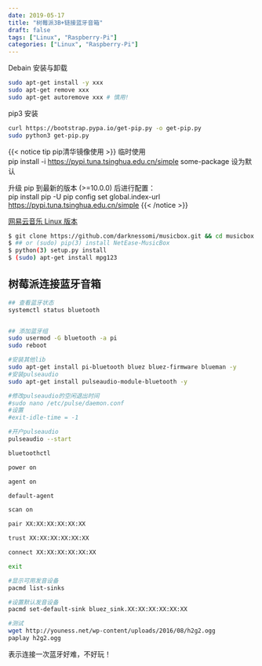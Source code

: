 ```yaml
---
date: 2019-05-17
title: "树莓派3B+链接蓝牙音箱"
draft: false
tags: ["Linux", "Raspberry-Pi"]
categories: ["Linux", "Raspberry-Pi"]
---
```


Debain 安装与卸载

```bash
sudo apt-get install -y xxx
sudo apt-get remove xxx
sudo apt-get autoremove xxx # 慎用!
```

pip3 安装

```bash
curl https://bootstrap.pypa.io/get-pip.py -o get-pip.py
sudo python3 get-pip.py
```

{{< notice tip pip清华镜像使用 >}}
临时使用  
pip install -i https://pypi.tuna.tsinghua.edu.cn/simple some-package
设为默认

升级 pip 到最新的版本 (>=10.0.0) 后进行配置：  
pip install pip -U
pip config set global.index-url https://pypi.tuna.tsinghua.edu.cn/simple
{{< /notice >}}

[网易云音乐 Linux 版本](https://github.com/darknessomi/musicbox)

```bash
$ git clone https://github.com/darknessomi/musicbox.git && cd musicbox
$ ## or (sudo) pip(3) install NetEase-MusicBox
$ python(3) setup.py install
$ (sudo) apt-get install mpg123
```

## 树莓派连接蓝牙音箱

```bash
## 查看蓝牙状态
systemctl status bluetooth


## 添加蓝牙组
sudo usermod -G bluetooth -a pi
sudo reboot

#安装其他lib
sudo apt-get install pi-bluetooth bluez bluez-firmware blueman -y
#安装pulseaudio
sudo apt-get install pulseaudio-module-bluetooth -y

#修改pulseaudio的空闲退出时间
#sudo nano /etc/pulse/daemon.conf
#设置
#exit-idle-time = -1

#开户pulseaudio
pulseaudio --start

bluetoothctl

power on

agent on

default-agent

scan on

pair XX:XX:XX:XX:XX:XX

trust XX:XX:XX:XX:XX:XX

connect XX:XX:XX:XX:XX:XX

exit

#显示可用发音设备
pacmd list-sinks

#设置默认发音设备
pacmd set-default-sink bluez_sink.XX:XX:XX:XX:XX:XX

#测试
wget http://youness.net/wp-content/uploads/2016/08/h2g2.ogg
paplay h2g2.ogg
```

表示连接一次蓝牙好难，不好玩！
